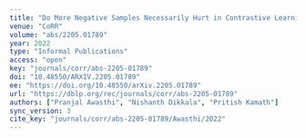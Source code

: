 ```yaml
---
title: "Do More Negative Samples Necessarily Hurt in Contrastive Learning?"
venue: "CoRR"
volume: "abs/2205.01789"
year: 2022
type: "Informal Publications"
access: "open"
key: "journals/corr/abs-2205-01789"
doi: "10.48550/ARXIV.2205.01789"
ee: "https://doi.org/10.48550/arXiv.2205.01789"
url: "https://dblp.org/rec/journals/corr/abs-2205-01789"
authors: ["Pranjal Awasthi", "Nishanth Dikkala", "Pritish Kamath"]
sync_version: 3
cite_key: "journals/corr/abs-2205-01789/Awasthi/2022"
---
```

